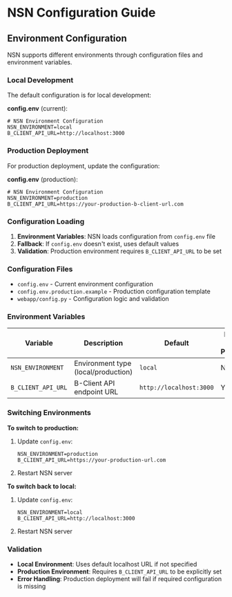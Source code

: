 # NSN Configuration Guide

## Environment Configuration

NSN supports different environments through configuration files and environment variables.

### Local Development

The default configuration is for local development:

**config.env** (current):
```env
# NSN Environment Configuration
NSN_ENVIRONMENT=local
B_CLIENT_API_URL=http://localhost:3000
```

### Production Deployment

For production deployment, update the configuration:

**config.env** (production):
```env
# NSN Environment Configuration
NSN_ENVIRONMENT=production
B_CLIENT_API_URL=https://your-production-b-client-url.com
```

### Configuration Loading

1. **Environment Variables**: NSN loads configuration from `config.env` file
2. **Fallback**: If `config.env` doesn't exist, uses default values
3. **Validation**: Production environment requires `B_CLIENT_API_URL` to be set

### Configuration Files

- `config.env` - Current environment configuration
- `config.env.production.example` - Production configuration template
- `webapp/config.py` - Configuration logic and validation

### Environment Variables

| Variable | Description | Default | Required in Production |
|----------|-------------|---------|----------------------|
| `NSN_ENVIRONMENT` | Environment type (local/production) | `local` | No |
| `B_CLIENT_API_URL` | B-Client API endpoint URL | `http://localhost:3000` | Yes |

### Switching Environments

**To switch to production:**
1. Update `config.env`:
   ```env
   NSN_ENVIRONMENT=production
   B_CLIENT_API_URL=https://your-production-url.com
   ```
2. Restart NSN server

**To switch back to local:**
1. Update `config.env`:
   ```env
   NSN_ENVIRONMENT=local
   B_CLIENT_API_URL=http://localhost:3000
   ```
2. Restart NSN server

### Validation

- **Local Environment**: Uses default localhost URL if not specified
- **Production Environment**: Requires `B_CLIENT_API_URL` to be explicitly set
- **Error Handling**: Production deployment will fail if required configuration is missing
